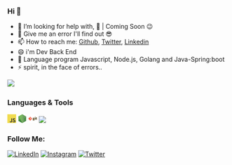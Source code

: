 ### Hi  👋


- 🤔 I’m looking for help with, 🚀 | Coming Soon 😉
- 💬 Give me an error I'll find out 😎
- 📫 How to reach me: [Github](https://github.com/Trisna-Nadi-Selamet), [Twitter](https://twitter.com/NadiTrisna), [Linkedin](https://www.linkedin.com/in/trisna-nadi-s/)
- 😄 i'm Dev Back End
- 🚀 Language program Javascript, Node.js, Golang and Java-Spring:boot
- ⚡ spirit, in the face of errors..
 
<img height="120" src="https://media-exp1.licdn.com/dms/image/C5603AQEPX3kfWUo_Gw/profile-displayphoto-shrink_800_800/0/1618648933448?e=1627516800&v=beta&t=uegUNxLNLpZybtU6ExczLPQPVbCBCVDo0US4S9hjkyU">



### Languages & Tools
<code><img height="20" src="https://raw.githubusercontent.com/github/explore/80688e429a7d4ef2fca1e82350fe8e3517d3494d/topics/javascript/javascript.png"></code>
<code><img height="20" src="https://raw.githubusercontent.com/github/explore/80688e429a7d4ef2fca1e82350fe8e3517d3494d/topics/nodejs/nodejs.png"></code>
<code><img height="20" src="https://raw.githubusercontent.com/github/explore/80688e429a7d4ef2fca1e82350fe8e3517d3494d/topics/git/git.png"></code>
<code><img height="20" src="https://glints.com/id/lowongan/wp-content/uploads/2020/10/logo-reactjs.jpg"></code>



### Follow Me:

<a href="https://www.linkedin.com/in/trisna-nadi-s/" target="_blank"><img src="https://img.shields.io/badge/LinkedIn-%230077B5.svg?&style=flat-square&logo=linkedin&logoColor=white" alt="LinkedIn"></a>
<a href="https://www.instagram.com/nadi.selamet" target="_blank"><img src="https://img.shields.io/badge/Instagram-%23E4405F.svg?&style=flat-square&logo=instagram&logoColor=white" alt="Instagram"></a>
<a href="https://www.twitter.com/NadiTrisna" target="_blank"><img src="https://img.shields.io/badge/Twitter-%231877F2.svg?&style=flat-square&logo=twitter&logoColor=white" alt="Twitter"></a>
